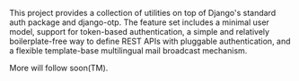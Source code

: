 This project provides a collection of utilities on top of Django's standard auth package and django-otp.
The feature set includes a minimal user model, support for token-based authentication, a simple and relatively boilerplate-free way to define REST APIs with pluggable authentication, and a flexible template-base multilingual mail broadcast mechanism.

More will follow soon(TM).
